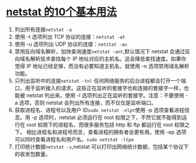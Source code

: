 # [netstat 的10个基本用法](https://linux.cn/article-2434-1.html) 
1. 列出所有连接`netstat -a`
2. 使用 -t 选项列出 TCP 协议的连接：`netstat -at`
3. 使用 -u 选项列出 UDP 协议的连接：`netstat -au`
4. 禁用反向域名解析，加快查询速度`netstat -ant`,默认情况下 netstat 会通过反向域名解析技术查找每个 IP 地址对应的主机名。这会降低查找速度。如果你觉得 IP 地址已经足够，而没有必要知道主机名，就使用 -n 选项禁用域名解析功能。
5. 只列出监听中的连接`netstat -tnl` 任何网络服务的后台进程都会打开一个端口，用于监听接入的请求。这些正在监听的套接字也和连接的套接字一样，也能被 netstat 列出来。使用 -l 选项列出正在监听的套接字。注意：不要使用 -a 选项，否则 netstat 会列出所有连接，而不仅仅是监听端口。
6. 获取进程名、进程号以及用户 ID`sudo netstat -nlpt`使用 -p 选项查看进程信息。用 -p 选项时，netstat 必须运行在 root 权限之下，不然它就不能得到运行在 root 权限下的进程名，而很多服务包括 http 和 ftp 都运行在 root 权限之下。
相比进程名和进程号而言，查看进程的拥有者会更有用。使用 -ep 选项可以同时查看进程名和用户名。`sudo netstat -ltpe`
7. 打印统计数据`netstat -s`,netstat 可以打印出网络统计数据，包括某个协议下的收发包数量。  